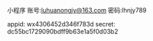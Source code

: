 小程序
账号:luhuanongjy@163.com
密码:lhnjy789

appid:  wx4306452d346f783d
secret: dc55bc1729090bdff9b63e1a5f0d03b2